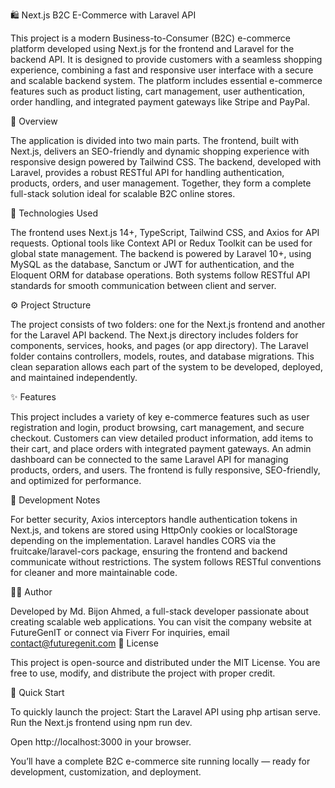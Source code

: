 🛍️ Next.js B2C E-Commerce with Laravel API

This project is a modern Business-to-Consumer (B2C) e-commerce platform developed using Next.js for the frontend and Laravel for the backend API. It is designed to provide customers with a seamless shopping experience, combining a fast and responsive user interface with a secure and scalable backend system. The platform includes essential e-commerce features such as product listing, cart management, user authentication, order handling, and integrated payment gateways like Stripe and PayPal.

🚀 Overview

The application is divided into two main parts. The frontend, built with Next.js, delivers an SEO-friendly and dynamic shopping experience with responsive design powered by Tailwind CSS. The backend, developed with Laravel, provides a robust RESTful API for handling authentication, products, orders, and user management. Together, they form a complete full-stack solution ideal for scalable B2C online stores.

🧩 Technologies Used

The frontend uses Next.js 14+, TypeScript, Tailwind CSS, and Axios for API requests. Optional tools like Context API or Redux Toolkit can be used for global state management. The backend is powered by Laravel 10+, using MySQL as the database, Sanctum or JWT for authentication, and the Eloquent ORM for database operations. Both systems follow RESTful API standards for smooth communication between client and server.

⚙️ Project Structure

The project consists of two folders: one for the Next.js frontend and another for the Laravel API backend.
The Next.js directory includes folders for components, services, hooks, and pages (or app directory).
The Laravel folder contains controllers, models, routes, and database migrations.
This clean separation allows each part of the system to be developed, deployed, and maintained independently.

✨ Features

This project includes a variety of key e-commerce features such as user registration and login, product browsing, cart management, and secure checkout. Customers can view detailed product information, add items to their cart, and place orders with integrated payment gateways. An admin dashboard can be connected to the same Laravel API for managing products, orders, and users. The frontend is fully responsive, SEO-friendly, and optimized for performance.

🧠 Development Notes

For better security, Axios interceptors handle authentication tokens in Next.js, and tokens are stored using HttpOnly cookies or localStorage depending on the implementation. Laravel handles CORS via the fruitcake/laravel-cors package, ensuring the frontend and backend communicate without restrictions. The system follows RESTful conventions for cleaner and more maintainable code.

👨‍💻 Author

Developed by Md. Bijon Ahmed, a full-stack developer passionate about creating scalable web applications.
You can visit the company website at FutureGenIT
 or connect via Fiverr
For inquiries, email contact@futuregenit.com
📜 License

This project is open-source and distributed under the MIT License. You are free to use, modify, and distribute the project with proper credit.

🏁 Quick Start

To quickly launch the project:
Start the Laravel API using php artisan serve.
Run the Next.js frontend using npm run dev.

Open http://localhost:3000
 in your browser.

You’ll have a complete B2C e-commerce site running locally — ready for development, customization, and deployment.
